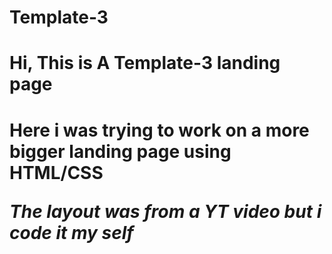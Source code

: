 # Template-3

<h1>Hi, This is A Template-3 landing page<h1/>
  <p>Here i was trying to work on a more bigger landing page using HTML/CSS</p>
  <i>The layout was from a YT video but i code it my self</i>
